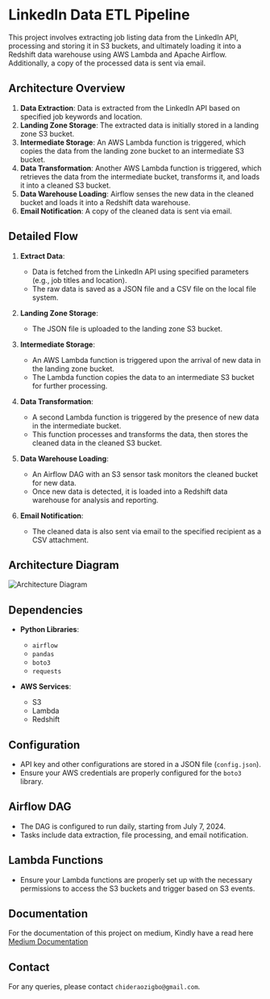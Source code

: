 # LinkedIn Data ETL Pipeline

This project involves extracting job listing data from the LinkedIn API, processing and storing it in S3 buckets, and ultimately loading it into a Redshift data warehouse using AWS Lambda and Apache Airflow. Additionally, a copy of the processed data is sent via email.

## Architecture Overview

1. **Data Extraction**: Data is extracted from the LinkedIn API based on specified job keywords and location.
2. **Landing Zone Storage**: The extracted data is initially stored in a landing zone S3 bucket.
3. **Intermediate Storage**: An AWS Lambda function is triggered, which copies the data from the landing zone bucket to an intermediate S3 bucket.
4. **Data Transformation**: Another AWS Lambda function is triggered, which retrieves the data from the intermediate bucket, transforms it, and loads it into a cleaned S3 bucket.
5. **Data Warehouse Loading**: Airflow senses the new data in the cleaned bucket and loads it into a Redshift data warehouse.
6. **Email Notification**: A copy of the cleaned data is sent via email.

## Detailed Flow

1. **Extract Data**:
    - Data is fetched from the LinkedIn API using specified parameters (e.g., job titles and location).
    - The raw data is saved as a JSON file and a CSV file on the local file system.

2. **Landing Zone Storage**:
    - The JSON file is uploaded to the landing zone S3 bucket.

3. **Intermediate Storage**:
    - An AWS Lambda function is triggered upon the arrival of new data in the landing zone bucket.
    - The Lambda function copies the data to an intermediate S3 bucket for further processing.

4. **Data Transformation**:
    - A second Lambda function is triggered by the presence of new data in the intermediate bucket.
    - This function processes and transforms the data, then stores the cleaned data in the cleaned S3 bucket.

5. **Data Warehouse Loading**:
    - An Airflow DAG with an S3 sensor task monitors the cleaned bucket for new data.
    - Once new data is detected, it is loaded into a Redshift data warehouse for analysis and reporting.

6. **Email Notification**:
    - The cleaned data is also sent via email to the specified recipient as a CSV attachment.

## Architecture Diagram

![Architecture Diagram](airflow/architecture.png)

## Dependencies

- **Python Libraries**:
    - `airflow`
    - `pandas`
    - `boto3`
    - `requests`

- **AWS Services**:
    - S3
    - Lambda
    - Redshift

## Configuration

- API key and other configurations are stored in a JSON file (`config.json`).
- Ensure your AWS credentials are properly configured for the `boto3` library.

## Airflow DAG

- The DAG is configured to run daily, starting from July 7, 2024.
- Tasks include data extraction, file processing, and email notification.

## Lambda Functions

- Ensure your Lambda functions are properly set up with the necessary permissions to access the S3 buckets and trigger based on S3 events.

## Documentation

For the documentation of this project on medium, Kindly have a read here [Medium Documentation](https://medium.com/@chideraozigbo/linkedin-jobs-data-etl-pipeline-190e10810fa1)

## Contact

For any queries, please contact `chideraozigbo@gmail.com`.
